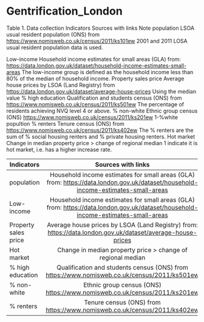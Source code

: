 # Gentrification_London

Table 1. Data collection
Indicators	Sources with links	Note
population	LSOA usual resident population (ONS) from https://www.nomisweb.co.uk/census/2011/ks101ew
2001 and 2011 LOSA usual resident population data is used.

Low-income	Household income estimates for small areas (GLA) from:  https://data.london.gov.uk/dataset/household-income-estimates-small-areas
The low-income group is defined as the household income less than 80% of the median of household income.
Property sales price	Average house prices by LSOA (Land Registry) from https://data.london.gov.uk/dataset/average-house-prices
Using the median value
% high education	Qualification and students census (ONS) from https://www.nomisweb.co.uk/census/2011/ks501ew
The percentage of residents achieving NVQ level 4 or above. 
% non-white	Ethnic group census (ONS) https://www.nomisweb.co.uk/census/2011/ks201ew
1-%white popultion
% renters	Tenure census (ONS) from https://www.nomisweb.co.uk/census/2011/ks402ew
The % renters are the sum of % social housing renters and % private housing renters.
Hot market	Change in median property price > change of regional median	1 indicate it is hot market, i.e. has a higher increase rate.

| Indicators      | Sources with links        | 
| -------------   |:-------------------------:| 
| population    | Household income estimates for small areas (GLA) from:  https://data.london.gov.uk/dataset/household-income-estimates-small-areas| $1600 |
| Low-income       |Household income estimates for small areas (GLA) from:  https://data.london.gov.uk/dataset/household-income-estimates-small-areas      |   
| Property sales price | Average house prices by LSOA (Land Registry) from:  https://data.london.gov.uk/dataset/average-house-prices  |    
| Hot market         |Change in median property price > change of regional median |
| % high education  |Qualification and students census (ONS) from https://www.nomisweb.co.uk/census/2011/ks501ew | 
| % non-white        |Ethnic group census (ONS) https://www.nomisweb.co.uk/census/2011/ks201ew | 
| % renters          |Tenure census (ONS) from https://www.nomisweb.co.uk/census/2011/ks402ew | 
